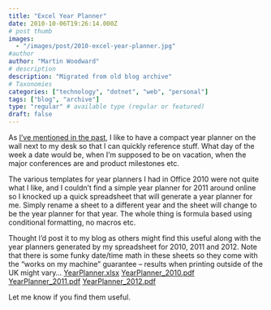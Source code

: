 ```yaml
---
title: "Excel Year Planner"
date: 2010-10-06T19:26:14.000Z
# post thumb
images:
  - "/images/post/2010-excel-year-planner.jpg"
#author
author: "Martin Woodward"
# description
description: "Migrated from old blog archive"
# Taxonomies
categories: ["technology", "dotnet", "web", "personal"]
tags: ["blog", "archive"]
type: "regular" # available type (regular or featured)
draft: false
---
```


[](http://cid-c7a08ae2600d197a.office.live.com/self.aspx/Public/YearPlanner)As [I’ve mentioned in the past](http://www.woodwardweb.com/dotnet/the_year_planne.html), I like to have a compact year planner on the wall next to my desk so that I can quickly reference stuff. What day of the week a date would be, when I’m supposed to be on vacation, when the major conferences are and product milestones etc.

The various templates for year planners I had in Office 2010 were not quite what I like, and I couldn’t find a simple year planner for 2011 around online so I knocked up a quick spreadsheet that will generate a year planner for me. Simply rename a sheet to a different year and the sheet will change to be the year planner for that year. The whole thing is formula based using conditional formatting, no macros etc.

Thought I’d post it to my blog as others might find this useful along with the year planners generated by my spreadsheet for 2010, 2011 and 2012. Note that there is some funky date/time math in these sheets so they come with the “works on my machine” guarantee – results when printing outside of the UK might vary… [YearPlanner.xlsx](http://cid-c7a08ae2600d197a.office.live.com/view.aspx/Public/YearPlanner/YearPlanner.xlsx) [YearPlanner_2010.pdf](http://cid-c7a08ae2600d197a.office.live.com/self.aspx/Public/YearPlanner/YearPlanner^_2010.pdf) [YearPlanner_2011.pdf](http://cid-c7a08ae2600d197a.office.live.com/self.aspx/Public/YearPlanner/YearPlanner^_2011.pdf) [YearPlanner_2012.pdf](http://cid-c7a08ae2600d197a.office.live.com/self.aspx/Public/YearPlanner/YearPlanner^_2012.pdf)

Let me know if you find them useful.
